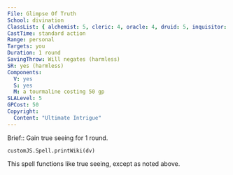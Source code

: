 ```yaml
---
File: Glimpse Of Truth
School: divination
ClassList: { alchemist: 5, cleric: 4, oracle: 4, druid: 5, inquisitor: 4, magus: 5, medium: 3, occultist: 4, psychic: 4, shaman: 4, sorcerer: 5, wizard: 5, spiritualist: 5, witch: 5 }
CastTime: standard action
Range: personal
Targets: you
Duration: 1 round
SavingThrow: Will negates (harmless)
SR: yes (harmless)
Components:
  V: yes
  S: yes
  M: a tourmaline costing 50 gp
SLALevel: 5
GPCost: 50
Copyright:
  Content: "Ultimate Intrigue"
---
```

Brief:: Gain true seeing for 1 round.

```dataviewjs
customJS.Spell.printWiki(dv)
```

This spell functions like true seeing, except as noted above.
